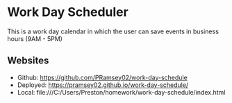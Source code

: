 # Work Day Scheduler
This is a work day calendar in which the user can save events in business hours (9AM - 5PM)

## Websites
- Github: https://github.com/PRamsey02/work-day-schedule
- Deployed: https://pramsey02.github.io/work-day-schedule/
- Local: file:///C:/Users/Preston/homework/work-day-schedule/index.html
